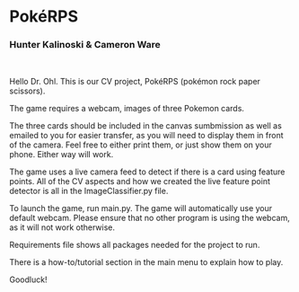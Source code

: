 ﻿# PokéRPS

### Hunter Kalinoski & Cameron Ware

<br>

Hello Dr. Ohl. This is our CV project, PokéRPS (pokémon rock paper scissors).

The game requires a webcam, images of three Pokemon cards.

The three cards should be included in the canvas sumbmission as well as emailed to you for easier transfer, as you will need to display them in front of the camera. Feel free to either print them, or just show them on your phone. Either way will work.

The game uses a live camera feed to detect if there is a card using feature points. All of the CV aspects and how we created the live feature point detector is all in the ImageClassifier.py file.

To launch the game, run main.py. The game will automatically use your default webcam. Please ensure that no other program is using the webcam, as it will not work otherwise.

Requirements file shows all packages needed for the project to run.

There is a how-to/tutorial section in the main menu to explain how to play.

Goodluck!
